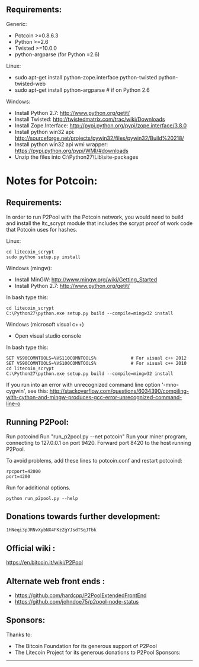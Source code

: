 Requirements:
-------------------------
Generic:
* Potcoin >=0.8.6.3
* Python >=2.6
* Twisted >=10.0.0
* python-argparse (for Python =2.6)

Linux:
* sudo apt-get install python-zope.interface python-twisted python-twisted-web
* sudo apt-get install python-argparse # if on Python 2.6

Windows:
* Install Python 2.7: http://www.python.org/getit/
* Install Twisted: http://twistedmatrix.com/trac/wiki/Downloads
* Install Zope.Interface: http://pypi.python.org/pypi/zope.interface/3.8.0
* Install python win32 api: http://sourceforge.net/projects/pywin32/files/pywin32/Build%20218/
* Install python win32 api wmi wrapper: https://pypi.python.org/pypi/WMI/#downloads
* Unzip the files into C:\Python27\Lib\site-packages

Notes for Potcoin:
=========================
Requirements:
-------------------------
In order to run P2Pool with the Potcoin network, you would need to build and install the
ltc_scrypt module that includes the scrypt proof of work code that Potcoin uses for hashes.

Linux:

    cd litecoin_scrypt
    sudo python setup.py install

Windows (mingw):
* Install MinGW: http://www.mingw.org/wiki/Getting_Started
* Install Python 2.7: http://www.python.org/getit/

In bash type this:

    cd litecoin_scrypt
    C:\Python27\python.exe setup.py build --compile=mingw32 install

Windows (microsoft visual c++)
* Open visual studio console

In bash type this:

    SET VS90COMNTOOLS=%VS110COMNTOOLS%	           # For visual c++ 2012
    SET VS90COMNTOOLS=%VS100COMNTOOLS%             # For visual c++ 2010
    cd litecoin_scrypt
    C:\Python27\python.exe setup.py build --compile=mingw32 install
	
If you run into an error with unrecognized command line option '-mno-cygwin', see this:
http://stackoverflow.com/questions/6034390/compiling-with-cython-and-mingw-produces-gcc-error-unrecognized-command-line-o

Running P2Pool:
-------------------------
Run potcoind 
Run "run_p2pool.py --net potcoin"
Run your miner program, connecting to 127.0.0.1 on port 9420.
Forward port 8420 to the host running P2Pool.

To avoid problems, add these lines to potcoin.conf
and restart potcoind:

    rpcport=42000
    port=4200

Run for additional options.

    python run_p2pool.py --help

Donations towards further development:
-------------------------
    1HNeqi3pJRNvXybNX4FKzZgYJsdTSqJTbk

Official wiki :
-------------------------
https://en.bitcoin.it/wiki/P2Pool

Alternate web front ends :
-------------------------
* https://github.com/hardcpp/P2PoolExtendedFrontEnd  
* https://github.com/johndoe75/p2pool-node-status

Sponsors:
-------------------------

Thanks to:
* The Bitcoin Foundation for its generous support of P2Pool
* The Litecoin Project for its generous donations to P2Pool
Sponsors:
-------------------------
